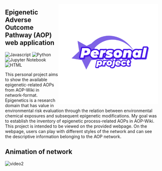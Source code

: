 
<!-- PROJECT LOGO AND TITLE -->
<p align="center">
  <a href="https://github.com/ShakiraAgata/Epigenetic-AOP-network-web-application">
    <img src="images/logo-github.png" alt="Logo" align="right" height="328">
  </a>

  <h2 align="left">Epigenetic Adverse Outcome Pathway (AOP) web application</h2>
</p>

![Javascript](https://img.shields.io/badge/JavaScript-F7DF1E?style=for-the-badge&logo=javascript&logoColor=black)
![Python](https://img.shields.io/badge/python-3670A0?style=for-the-badge&logo=python&logoColor=ffdd54)
![Jupyter Notebook](https://img.shields.io/badge/jupyter-%23FA0F00.svg?style=for-the-badge&logo=jupyter&logoColor=white)
![HTML](https://img.shields.io/badge/HTML-239120?style=for-the-badge&logo=html5&logoColor=white)

This personal project aims to show the available epigenetic-related AOPs from AOP-Wiki in network-format. Epigenetics is a research domain that has value in environmental risk evaluation through the relation between environmental chemical exposures and subsequent epigenetic modifications. 
My goal was to establish the inventory of epigenetic process-related AOPs in AOP-Wiki. This project is intended to be viewed on the provided webpage. On the webpage, users can play with different styles of the network and can see the descriptive information belonging to the AOP network.



## Animation of network
<!-- Animation -->
![video2](https://github.com/user-attachments/assets/44fb26c6-480d-48d3-b0ed-24c4180c2ad4)
